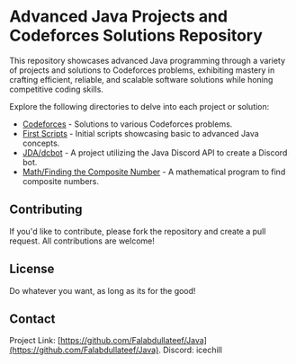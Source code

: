 # Advanced Java Projects and Codeforces Solutions Repository

This repository showcases advanced Java programming through a variety of projects and solutions to Codeforces problems, exhibiting mastery in crafting efficient, reliable, and scalable software solutions while honing competitive coding skills.

Explore the following directories to delve into each project or solution:

- [Codeforces](./Codeforces) - Solutions to various Codeforces problems.
- [First Scripts](https://github.com/Falabdullateef/Java/tree/main/First%20scripts) - Initial scripts showcasing basic to advanced Java concepts.
- [JDA/dcbot](./JDA) - A project utilizing the Java Discord API to create a Discord bot.
- [Math/Finding the Composite Number](https://github.com/Falabdullateef/Java/tree/main/Math/Finding%20the%20composite%20number) - A mathematical program to find composite numbers.


## Contributing

If you'd like to contribute, please fork the repository and create a pull request. All contributions are welcome!

## License

Do whatever you want, as long as its for the good!

## Contact
Project Link: [https://github.com/Falabdullateef/Java](https://github.com/Falabdullateef/Java).
Discord: icechill
